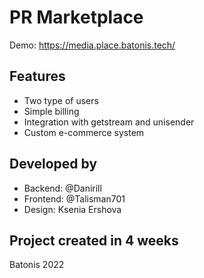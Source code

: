 # PR Marketplace
Demo: https://media.place.batonis.tech/

## Features
- Two type of users
- Simple billing
- Integration with getstream and unisender
- Custom e-commerce system


## Developed by

- Backend: @Danirill
- Frontend: @Talisman701
- Design: Ksenia Ershova

Project created in 4 weeks
-------------------------



Batonis 2022
